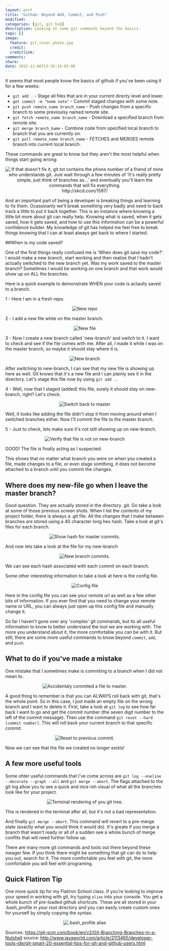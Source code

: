 ```yaml
---
layout: post
title: "Github: Beyond Add, Commit, and Push"
modified:
categories: [git, git hub]
description: Looking at some git commands beyond the basics. 
tags: []
image:
  feature: git_cover_photo.jpg
  credit: 
  creditlink: 
comments:
share:
date: 2015-11-06T13:35:19-05:00
---
```

It seems that most people know the basics of github if you've been using it for a few weeks:

- `git add .` - Stage all files that are in your current directy level and lower.
- `get commit -m "Some note"` - Commit staged changes with some note.
- `git push remote_name branch_name` - Push changes from a specific branch to some previoulsy named remote site.
- `git fetch remote_name branch_name` - Download a specified branch from remote site.
- `git merge branch_bame` - Combine code from specified local branch to branch that you are currently on.
- `git pull remote_name branch_name` - FETCHES and MERGES remote branch into current local branch. 

These commands are great to know but they aren't the most helpful when things start going wrong:

<div align='center'>
<img src="http://imgs.xkcd.com/comics/git.png" title="If that doesn't fix it, git.txt contains the phone number of a friend of mine who understands git. Just wait through a few minutes of 'It's really pretty simple, just think of branches as...' and eventually you'll learn the commands that will fix everything." alt_text="XKCD-1597">
<figcap>http://xkcd.com/1597/</figcap>

</div>

And an important part of being a developer is breaking things and learning to fix them. Ocassioanly we'll break something very badly and need to back track a little to put it back together. This is an instance where knowing a little bit more about git can really help. Knowing what is saved, when it gets saved, how it gets saved, and how to use this information can be a powerful confidence builder. My knowledge of git has helped me feel free to break things knowing that I can at least always get back to where I started. 

##When is my code saved?

One of the first things really confused me is 'When does git save my code?'. I would make a new branch, start working and then realize that I hadn't actually switched to the new branch yet. Was my work saved to the master branch? Sometimes I would be working on one branch and that work would show up on ALL the branches. 

Here is a quick example to demonstrate WHEN your code is actaully saved to a branch. 

1 - Here I am in a fresh repo. 

<div align='center'>
<img src="/images/2015-11-06-git-hub/img1-new-repo.png" title="New repo" alt_text="New repo">
</div>

2 - I add a new file while on the master branch. 

<div align='center'>
<img src="/images/2015-11-06-git-hub/img2-new-file.png" title="New file" alt_text="New file">
</div>

3 - Now I create a new branch called 'new-branch' and switch to it. I want to check and see if the file comes with me. After all, I made it while I was on the master branch, so maybe it should stay where it is. 

<div align='center'>
<img src="/images/2015-11-06-git-hub/img3-new-branch.png" title="New branch" alt_text="New branch">
</div>

After switching to new-branch, I can see that my new file is showing up here as well. Git knows that it's a new file and I can plainly see it in the directory. Let's stage this file now by using `git add .`.

4 - Well, now that I staged (added) this file, surely it should stay on new-branch, right? Let's check. 

<div align='center'>
<img src="/images/2015-11-06-git-hub/img4-commit-to-master.png" title="Switch back to master" alt_text="Switch back to master">
</div>

Well, it looks like adding the file didn't stop it from moving around when I switched branches either. Now I'll commit the file to the master branch. 

5 - Just to check, lets make sure it's not still showing up on new-branch.

<div align='center'>
<img src="/images/2015-11-06-git-hub/img5-check-branch.png" title="Verify that file is not on new-branch" alt_text="Verify that file is not on new-branch">
</div>

GOOD! The file is finally acting as I suspected. 

This shows that no matter what branch you were on when you created a file, made changes to a file, or even stage somthing, it does not become attached to a branch until you commit the changes. 

## Where does my new-file go when I leave the master branch?

Good question. They are actually stored in the directory .git. Go take a look at some of those previous screen shots. When I list the contents of my project folder, there is always a .git file. All the changes that I make between branches are stored using a 40 character long hex hash. Take a look at git's files for each branch.

<div align='center'>
<img src="/images/2015-11-06-git-hub/img6-master-commits.png" title="Show hash for master commits." alt_text="Show hash for master commits.">
</div>

And now lets take a look at the file for my new-branch

<div align='center'>
<img src="/images/2015-11-06-git-hub/img7-new-branch-commits.png" title="New branch commits." alt_text="New branch commits.">
</div>

We can see each hash associated with each commit on each branch. 

Some other interesting information to take a look at here is the config file. 

<div align='center'>
<img src="/images/2015-11-06-git-hub/img7a-config.png" title="Config file" alt_text="Config file">
</div>

Here in the config file you can see your remote url as well as a few other bits of information. If you ever find that you need to change your remote name or URL, you can always just open up this config file and manually change it. 

So far I haven't gone over any 'complex' git commands, but its all useful information to know to better understand the tool we are working with. The more you understand about it, the more comfortable you can be with it. But still, there are some more useful commands to know beyond `commit`, `add`, and `push`. 

## What to do if you've made a mistake

One mistake that I sometimes make is commiting to a branch when I did not mean to. 

<div align='center'>
<img src="/images/2015-11-06-git-hub/img8-commit-file-to-master.png" title="Accidentaly commited a file to master." alt_text="Accidentaly commited a file to master.">
</div>

A good thing to remember is that you can ALWAYS roll back with git, that's the whole point. So in this case, I just made an empty file on the wrong branch and I want to delete it. First, take a look at `git log` to see how far back I want to go and get the commit number (the seven digit number to the left of the commit message). Then use the command `git reset --hard [commit number]`. This will roll back your current branch to that specific commit. 

<div align='center'>
<img src="/images/2015-11-06-git-hub/img9-git-reset.png" title="Reset to previous commit." alt_text="Reset to previous commit.">
</div>

Now we can see that the file we created no longer exists!

## A few more useful tools

Some ohter useful commands that I've come across are `git log --oneline --decorate --graph --all` and `git merge --abort`. The flags attached to the git log allow you to see a quick and nice-ish visual of what all the branches look like for your project. 

<div align='center'>
<img src="/images/2015-11-06-git-hub/img10-tree.png" title="Terminal rendering of you git tree." alt_text="Terminal rendering of you git tree.">
</div>

This is rendered in the terminal after all, but it's not a bad representation. 

And finally `git merge --abort`. This command will revert to a pre-merge state (exactly what you would think it would do). It's greate if you merge a branch that wasn't ready or all of a sudden see a whole bunch of merge conflits that will need further follow up.

There are many more git commands and tools out there beyond these meager few. If you think there might be something that git can do to help you out, search for it. The more comfortable you feel with git, the more comfortable you will feel with programing. 

## Quick Flatiron Tip
One more quick tip for my Flatiron School class. If you're looking to improve your speed in working with git, try typing `alias` into your console. You get a whole bunch of pre-loaded github shortcuts. These are all stored in your .bash_profile in your root directory and you can easily create custom ones for yourself by simply copying the syntax. 

<div align='center'>
<img src="/images/2015-11-06-git-hub/img11-git-shortcuts.png" title=".bash_profile alias" alt_text=".bash_profile alias">
</div>

Sources:
https://git-scm.com/book/en/v2/Git-Branching-Branches-in-a-Nutshell
source: http://www.javaworld.com/article/2113465/developer-tools-ide/git-smart-20-essential-tips-for-git-and-github-users.html